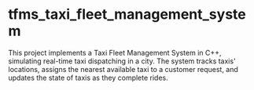 # tfms_taxi_fleet_management_system
This project implements a Taxi Fleet Management System in C++, simulating real-time taxi dispatching in a city. The system tracks taxis' locations, assigns the nearest available taxi to a customer request, and updates the state of taxis as they complete rides.
